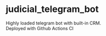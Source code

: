 # judicial_telegram_bot
Highly loaded telegram bot with built-in CRM.<br> Deployed with Github Actions CI

